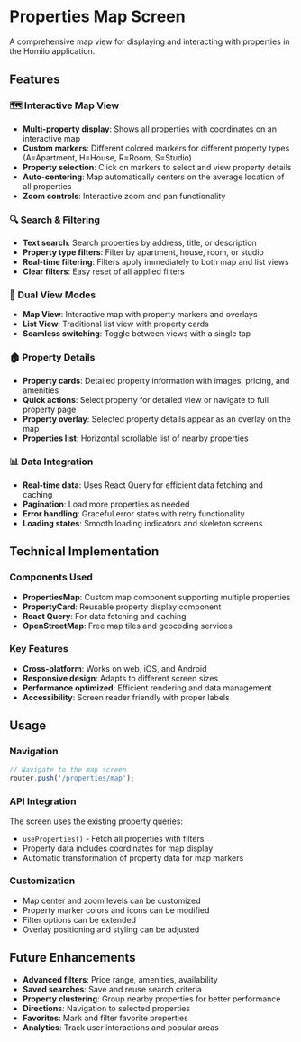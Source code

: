 # Properties Map Screen

A comprehensive map view for displaying and interacting with properties in the Homiio application.

## Features

### 🗺️ Interactive Map View
- **Multi-property display**: Shows all properties with coordinates on an interactive map
- **Custom markers**: Different colored markers for different property types (A=Apartment, H=House, R=Room, S=Studio)
- **Property selection**: Click on markers to select and view property details
- **Auto-centering**: Map automatically centers on the average location of all properties
- **Zoom controls**: Interactive zoom and pan functionality

### 🔍 Search & Filtering
- **Text search**: Search properties by address, title, or description
- **Property type filters**: Filter by apartment, house, room, or studio
- **Real-time filtering**: Filters apply immediately to both map and list views
- **Clear filters**: Easy reset of all applied filters

### 📱 Dual View Modes
- **Map View**: Interactive map with property markers and overlays
- **List View**: Traditional list view with property cards
- **Seamless switching**: Toggle between views with a single tap

### 🏠 Property Details
- **Property cards**: Detailed property information with images, pricing, and amenities
- **Quick actions**: Select property for detailed view or navigate to full property page
- **Property overlay**: Selected property details appear as an overlay on the map
- **Properties list**: Horizontal scrollable list of nearby properties

### 📊 Data Integration
- **Real-time data**: Uses React Query for efficient data fetching and caching
- **Pagination**: Load more properties as needed
- **Error handling**: Graceful error states with retry functionality
- **Loading states**: Smooth loading indicators and skeleton screens

## Technical Implementation

### Components Used
- **PropertiesMap**: Custom map component supporting multiple properties
- **PropertyCard**: Reusable property display component
- **React Query**: For data fetching and caching
- **OpenStreetMap**: Free map tiles and geocoding services

### Key Features
- **Cross-platform**: Works on web, iOS, and Android
- **Responsive design**: Adapts to different screen sizes
- **Performance optimized**: Efficient rendering and data management
- **Accessibility**: Screen reader friendly with proper labels

## Usage

### Navigation
```typescript
// Navigate to the map screen
router.push('/properties/map');
```

### API Integration
The screen uses the existing property queries:
- `useProperties()` - Fetch all properties with filters
- Property data includes coordinates for map display
- Automatic transformation of property data for map markers

### Customization
- Map center and zoom levels can be customized
- Property marker colors and icons can be modified
- Filter options can be extended
- Overlay positioning and styling can be adjusted

## Future Enhancements

- **Advanced filters**: Price range, amenities, availability
- **Saved searches**: Save and reuse search criteria
- **Property clustering**: Group nearby properties for better performance
- **Directions**: Navigation to selected properties
- **Favorites**: Mark and filter favorite properties
- **Analytics**: Track user interactions and popular areas 